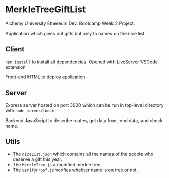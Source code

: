 # MerkleTreeGiftList

Alchemy University Ethereum Dev. Bootcamp Week 2 Project.

Application which gives out gifts but only to names on the nice list.

## Client

`npm install` to install all dependencies. Opened with LiveServer VSCode extension

Front-end HTML to deploy application.

## Server

Express server hosted on port 3000 which can be run in top-level directory with `node server/index`

Backend JavaScript to describe routes, get data front-end data, and check name.

## Utils

- The `niceList.json` which contains all the names of the people who deserve a gift this year.
- The `MerkleTree.js` a modified merkle tree.
- The `verifyProof.js` verifies whether name is on tree or not.
